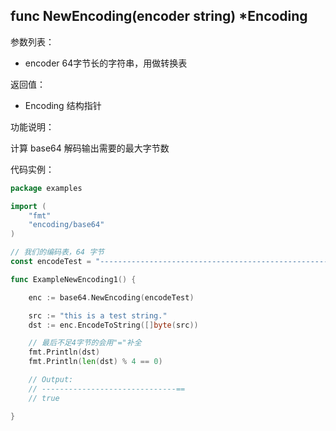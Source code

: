 ## func NewEncoding(encoder string) *Encoding

参数列表：

- encoder 64字节长的字符串，用做转换表

返回值：

- Encoding 结构指针

功能说明：

计算 base64 解码输出需要的最大字节数

代码实例：

```go
package examples

import (
    "fmt"
    "encoding/base64"
)

// 我们的编码表，64 字节
const encodeTest = "----------------------------------------------------------------"

func ExampleNewEncoding1() {

    enc := base64.NewEncoding(encodeTest)

    src := "this is a test string."
    dst := enc.EncodeToString([]byte(src))

    // 最后不足4字节的会用"="补全
    fmt.Println(dst)
    fmt.Println(len(dst) % 4 == 0)

    // Output:
    // ------------------------------==
    // true

}
```
